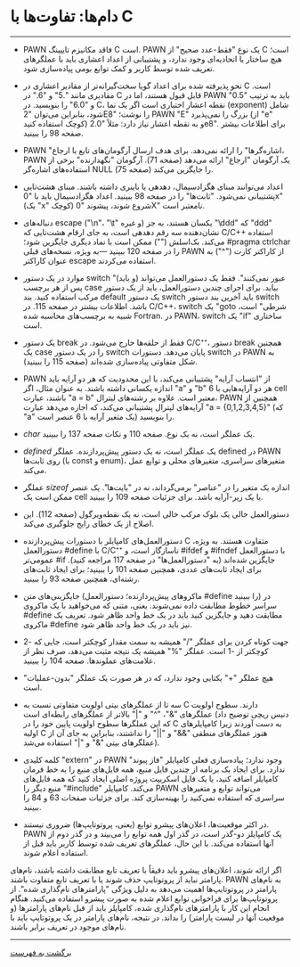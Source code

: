 # دام‌ها: تفاوت‌ها با C

---

- PAWN فاقد مکانیزم تایپینگ C است. PAWN یک نوع "فقط-عدد صحیح" از C است؛ هیچ ساختار یا اتحادیه‌ای وجود ندارد، و پشتیبانی از اعداد اعشاری باید با عملگرهای تعریف شده توسط کاربر و کمک توابع بومی پیاده‌سازی شود.

- نحو پذیرفته شده برای اعداد گویا سخت‌گیرانه‌تر از مقادیر اعشاری در C است. مقادیری مانند ".5" و "6." در C قابل قبول هستند، اما در PAWN باید به ترتیب "0.5" و "6.0" را بنویسید. در C، نقطه اعشار اختیاری است اگر یک نما (exponent) شامل شود، بنابراین می‌توان "2E8" را نوشت؛ PAWN "E" بزرگ را نمی‌پذیرد (از "e" کوچک استفاده کنید) و به نقطه اعشار نیاز دارد: مثلاً "2.0e8". برای اطلاعات بیشتر صفحه 98 را ببینید.

- PAWN "اشاره‌گرها" را ارائه نمی‌دهد. برای هدف ارسال آرگومان‌های تابع با ارجاع، PAWN یک آرگومان "ارجاع" ارائه می‌دهد (صفحه 71). آرگومان "نگهدارنده" برخی از استفاده‌های اشاره‌گر NULL را جایگزین می‌کند (صفحه 75).

- اعداد می‌توانند مبنای هگزادسیمال، دهدهی یا باینری داشته باشند. مبنای هشت‌تایی پشتیبانی نمی‌شود. "ثابت‌ها" را در صفحه 98 ببینید. اعداد هگزادسیمال باید با "0x" (یک "x" کوچک) شروع شوند، پیشوند "0X" نامعتبر است.

- دنباله‌های escape ("\n"، "\t" و غیره) یکسان هستند، به جز "\ddd" که "ddd" نشان‌دهنده سه رقم دهدهی است، به جای ارقام هشت‌تایی که C/C++ استفاده می‌کند. بک‌اسلش ("\") ممکن است با نماد دیگری جایگزین شود؛ #pragma ctrlchar را در صفحه 120 ببینید —به ویژه، نسخه‌های قبلی PAWN از کاراکتر کارت ("^") به عنوان کاراکتر escape استفاده می‌کردند.

- موارد در یک دستور switch "عبور نمی‌کنند". فقط یک دستورالعمل می‌تواند (و باید) پس از هر برچسب case بیاید. برای اجرای چندین دستورالعمل، باید از یک دستور مرکب استفاده کنید. بند default یک دستور switch باید آخرین بند دستور switch باشد. اطلاعات بیشتر در صفحه 115. در C/C++، switch یک "goto شرطی" است، شبیه به برچسب‌های محاسبه شده Fortran. در PAWN، switch یک "if" ساختاری است.

- یک دستور break فقط از حلقه‌ها خارج می‌شود. در C/C⁺⁺، دستور break همچنین یک case را در یک دستور switch پایان می‌دهد. دستورات switch در PAWN به شکل متفاوتی پیاده‌سازی شده‌اند (صفحه 115 را ببینید).

- PAWN از "انتساب آرایه" پشتیبانی می‌کند، با این محدودیت که هر دو آرایه باید اندازه یکسانی داشته باشند. به عنوان مثال، اگر "a" و "b" هر دو آرایه‌هایی با 6 cell باشند، عبارت "a = b" معتبر است. علاوه بر رشته‌های لیترال، PAWN همچنین از آرایه‌های لیترال پشتیبانی می‌کند، که اجازه می‌دهد عبارت "a = {0,1,2,3,4,5}" (که "a" یک متغیر آرایه با 6 عنصر است) را بنویسید.

- _char_ یک عملگر است، نه یک نوع. صفحه 110 و نکات صفحه 137 را ببینید.

- _defined_ یک عملگر است، نه یک دستور پیش‌پردازنده. عملگر defined در PAWN روی ثابت‌ها (با const و enum)، متغیرهای سراسری، متغیرهای محلی و توابع عمل می‌کند.

- عملگر _sizeof_ اندازه یک متغیر را در "عناصر" برمی‌گرداند، نه در "بایت‌ها". یک عنصر ممکن است یک cell یا یک زیر-آرایه باشد. برای جزئیات صفحه 109 را ببینید.

- دستورالعمل خالی یک بلوک مرکب خالی است، نه یک نقطه‌ویرگول (صفحه 112). این اصلاح از یک خطای رایج جلوگیری می‌کند.

- دستورالعمل‌های کامپایلر با دستورات پیش‌پردازنده C متفاوت هستند. به ویژه، دستورالعمل #define با C/C⁺⁺ ناسازگار است، و #ifdef و #ifndef با دستورالعمل عمومی‌تر #if جایگزین شده‌اند (به "دستورالعمل‌ها" در صفحه 117 مراجعه کنید). برای ایجاد ثابت‌های عددی، همچنین صفحه 101 را ببینید؛ برای ایجاد ثابت‌های رشته‌ای، همچنین صفحه 93 را ببینید.

- جایگزینی‌های متن (ماکروهای پیش‌پردازنده؛ دستورالعمل #define را ببینید) در سراسر خطوط مطابقت داده نمی‌شوند. یعنی، متنی که می‌خواهید با یک ماکروی #define مطابقت دهید و جایگزین کنید باید در یک خط واحد ظاهر شود. تعریف یک ماکروی #define نیز باید در یک خط واحد ظاهر شود.

- جهت کوتاه کردن برای عملگر "/" همیشه به سمت مقدار کوچکتر است، جایی که -2 کوچکتر از -1 است. عملگر "%" همیشه یک نتیجه مثبت می‌دهد، صرف نظر از علامت‌های عملوندها. صفحه 104 را ببینید.

- هیچ عملگر "+" یکتایی وجود ندارد، که در هر صورت یک عملگر "بدون-عملیات" است.

- سه تا از عملگرهای بیتی اولویت متفاوتی نسبت به C دارند. سطوح اولویت عملگرهای "&"، "^" و "|" بالاتر از عملگرهای رابطه‌ای است (دنیس ریچی توضیح داد که این عملگرها سطوح اولویت پایین خود را در C به دست آوردند زیرا کامپایلرهای اولیه C هنوز عملگرهای منطقی "&&" و "||" را نداشتند، بنابراین به جای آن از عملگرهای بیتی "&" و "|" استفاده می‌شد).

- کلمه کلیدی "extern" در PAWN وجود ندارد؛ پیاده‌سازی فعلی کامپایلر "فاز پیوند" ندارد. برای ایجاد یک برنامه از چندین فایل منبع، همه فایل‌های منبع را به خط فرمان کامپایلر اضافه کنید، یا یک فایل اسکریپت پروژه اصلی ایجاد کنید که همه فایل‌های منبع دیگر را "#include" می‌کند. کامپایلر PAWN می‌تواند توابع و متغیرهای سراسری که استفاده نمی‌کنید را بهینه‌سازی کند. برای جزئیات صفحات 63 و 84 را ببینید.

- در اکثر موقعیت‌ها، اعلان‌های پیشرو توابع (یعنی، پروتوتایپ‌ها) ضروری نیستند. PAWN یک کامپایلر دو-گذر است، در گذر اول همه توابع را می‌بیند و در گذر دوم از آنها استفاده می‌کند. با این حال، عملگرهای تعریف شده توسط کاربر باید قبل از استفاده اعلام شوند.

اگر ارائه شوند، اعلان‌های پیشرو باید دقیقاً با تعریف تابع مطابقت داشته باشند، نام‌های پارامتر نباید از پروتوتایپ حذف شوند یا با تعریف تابع متفاوت باشند. PAWN به نام‌های پارامتر در پروتوتایپ‌ها اهمیت می‌دهد به دلیل ویژگی "پارامترهای نام‌گذاری شده". از پروتوتایپ‌ها برای فراخوانی توابع اعلام شده به صورت پیشرو استفاده می‌کنید. هنگام انجام این کار با پارامترهای نام‌گذاری شده، کامپایلر باید از قبل نام‌های پارامترها (و موقعیت آنها در لیست پارامتر) را بداند. در نتیجه، نام‌های پارامتر در یک پروتوتایپ باید با نام‌های موجود در تعریف برابر باشند.

---

[برگشت به فهرست](00-Contents.md)
